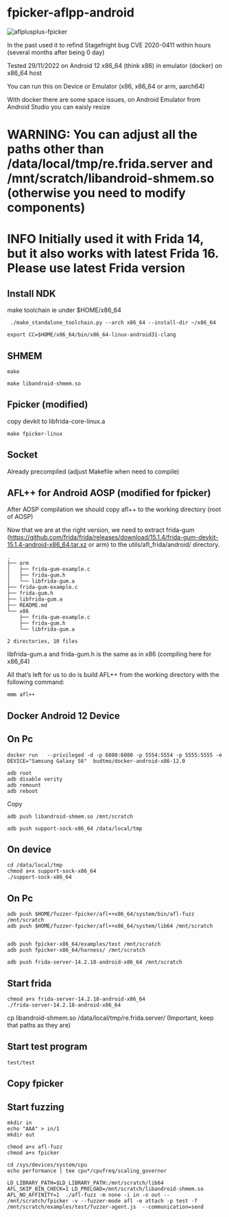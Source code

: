 # fpicker-aflpp-android

![aflplusplus-fpicker](https://user-images.githubusercontent.com/20355405/204588017-a065943c-03de-4340-87a1-620358bdef12.png)

In the past used it to refind Stagefright bug CVE 2020-0411 within hours (several months after being 0 day)

Tested 29/11/2022 on Android 12 x86_64 (think x86) in emulator (docker) on x86_64 host

You can run this on Device or Emulator (x86, x86_64 or arm, aarch64)

With docker there are some space issues, on Android Emulator from Android Studio you can eaisly resize 

# WARNING: You can adjust all the paths other than /data/local/tmp/re.frida.server and /mnt/scratch/libandroid-shmem.so (otherwise you need to modify components)

# INFO Initially used it with Frida 14, but it also works with latest Frida 16. Please use latest Frida version



## Install NDK

make toolchain ie under $HOME/x86_64
```
 ./make_standalone_toolchain.py --arch x86_64 --install-dir ~/x86_64
 
export CC=$HOME/x86_64/bin/x86_64-linux-android31-clang
```

## SHMEM
```
make 

make libandroid-shmem.so
```

## Fpicker (modified)

copy devkit to  libfrida-core-linux.a
```
make fpicker-linux
```
## Socket

Already precompiled (adjust Makefile when need to compile)

## AFL++ for Android AOSP (modified for fpicker)

After AOSP compilation we should copy afl++ to the working directory (root of AOSP)

Now that we are at the right version, we need to extract frida-gum (https://github.com/frida/frida/releases/download/15.1.4/frida-gum-devkit-15.1.4-android-x86_64.tar.xz or arm) to the utils/afl_frida/android/ directory.

```
.
├── arm
│   ├── frida-gum-example.c
│   ├── frida-gum.h
│   └── libfrida-gum.a
├── frida-gum-example.c
├── frida-gum.h
├── libfrida-gum.a
├── README.md
└── x86
    ├── frida-gum-example.c
    ├── frida-gum.h
    └── libfrida-gum.a

2 directories, 10 files
```

libfrida-gum.a and frida-gum.h is the same as in x86 (compiling here for x86_64)

All that’s left for us to do is build AFL++ from the working directory with the following command:
```
mmm afl++
```
## Docker Android 12 Device


## On Pc
```
docker run   --privileged -d -p 6080:6080 -p 5554:5554 -p 5555:5555 -e DEVICE="Samsung Galaxy S6"  budtmo/docker-android-x86-12.0
```
```
adb root
adb disable verity
adb remount
adb reboot
```
Copy

```
adb push libandroid-shmem.so /mnt/scratch

adb push support-sock-x86_64 /data/local/tmp
```
## On device
```
cd /data/local/tmp
chmod a+x support-sock-x86_64
./support-sock-x86_64
```
## On Pc
```
adb push $HOME/fuzzer-fpicker/afl++x86_64/system/bin/afl-fuzz /mnt/scratch
adb push $HOME/fuzzer-fpicker/afl++x86_64/system/lib64 /mnt/scratch


adb push fpicker-x86_64/examples/test /mnt/scratch
adb push fpicker-x86_64/harness/ /mnt/scratch

adb push frida-server-14.2.18-android-x86_64 /mnt/scratch
```

## Start frida
```
chmod a+x frida-server-14.2.18-android-x86_64
./frida-server-14.2.18-android-x86_64
```
cp libandroid-shmem.so /data/local/tmp/re.frida.server/  (Important, keep that paths as they are)

## Start test program
```
test/test
```
## Copy fpicker


## Start fuzzing
```
mkdir in 
echo "AAA" > in/1
mkdir out

chmod a+x afl-fuzz
chmod a+x fpicker

cd /sys/devices/system/cpu
echo performance | tee cpu*/cpufreq/scaling_governor

LD_LIBRARY_PATH=$LD_LIBRARY_PATH:/mnt/scratch/lib64 AFL_SKIP_BIN_CHECK=1 LD_PRELOAD=/mnt/scratch/libandroid-shmem.so AFL_NO_AFFINITY=1  ./afl-fuzz -m none -i in -o out -- /mnt/scratch/fpicker -v --fuzzer-mode afl -e attach -p test -f /mnt/scratch/examples/test/fuzzer-agent.js  --communication=send
```



